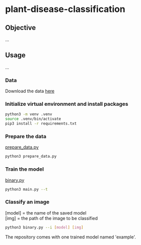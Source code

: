 # plant-disease-classification
## Objective
...
## Usage
...
### Data
Download the data [here](https://data.mendeley.com/datasets/tywbtsjrjv/1)
### Initialize virtual environment and install packages
```bash
python3 -m venv .venv
source .venv/bin/activate
pip3 install -r requirements.txt
``` 
### Prepare the data
[prepare_data.py]()
```bash
python3 prepare_data.py
```
### Train the model
[binary.py]()
```bash
python3 main.py --t
```
### Classify an image
[model] = the name of the saved model <br>
[img] = the path of the image to be classified
```bash
python3 binary.py --i [model] [img]
```
The repository comes with one trained model named 'example'.

[^reference]: 